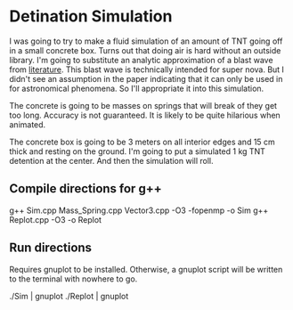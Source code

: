 # Detination Simulation

I was going to try to make a fluid simulation of an amount of TNT going off in a small concrete box.  Turns out that doing air is hard without an outside library. I'm going to substitute an analytic approximation of a blast wave from [literature](https://academic.oup.com/mnras/article/424/4/2522/1055350). This blast wave is technically intended for super nova. But I didn't see an assumption in the paper indicating that it can only be used in for astronomical phenomena. So I'll appropriate it into this simulation.

The concrete is going to be masses on springs that will break of they get too long. Accuracy is not guaranteed. It is likely to be quite hilarious when animated.

The concrete box is going to be 3 meters on all interior edges and 15 cm thick and resting on the ground. I'm going to put a simulated 1 kg TNT detention at the center. And then the simulation will roll.

## Compile directions for g++

g++ Sim.cpp Mass_Spring.cpp Vector3.cpp -O3 -fopenmp -o Sim 
g++ Replot.cpp -O3 -o Replot

## Run directions

Requires gnuplot to be installed. Otherwise, a gnuplot script will be written to the terminal with nowhere to go.

./Sim | gnuplot 
./Replot | gnuplot
